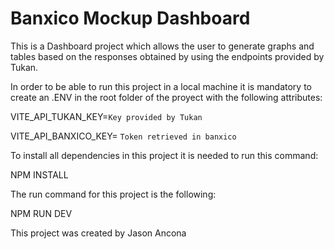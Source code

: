 
# Banxico Mockup Dashboard

This is a Dashboard project which allows the user to generate graphs and tables based on the responses obtained by using the endpoints provided by Tukan. 

In order to be able to run this project in a local machine it is mandatory to create an .ENV in the root folder of the proyect with the following attributes:

VITE_API_TUKAN_KEY=`Key provided by Tukan`

VITE_API_BANXICO_KEY= `Token retrieved in banxico`

To install all dependencies in this project it is needed to run this command:

 NPM INSTALL

The run command for this project is the following:
 
 NPM RUN DEV






This project was created by Jason Ancona
